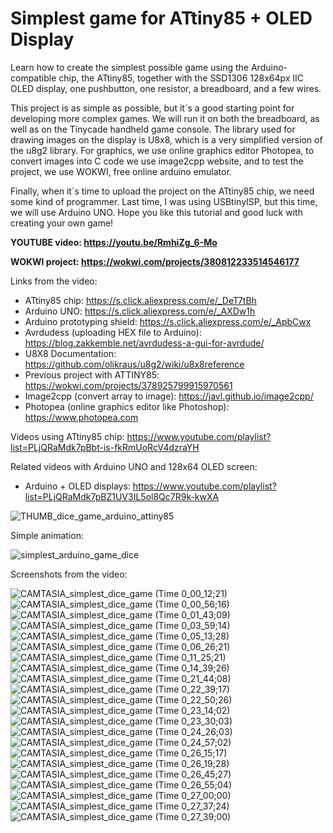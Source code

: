 # Simplest game for ATtiny85 + OLED Display
Learn how to create the simplest possible game using the Arduino-compatible chip, the ATtiny85, together with the SSD1306 128x64px IIC OLED display, one pushbutton, one resistor, a breadboard, and a few wires. 

This project is as simple as possible, but it´s a good starting point for developing more complex games. We will run it on both the breadboard, as well as on the Tinycade handheld game console. The library used for drawing images on the display is U8x8, which is a very simplified version of the u8g2 library. For graphics, we use online graphics editor Photopea, to convert images into C code we use image2cpp website, and to test the project, we use WOKWI, free online arduino emulator. 

Finally, when it´s time to upload the project on the ATtiny85 chip, we need some kind of programmer. Last time, I was using USBtinyISP, but this time, we will use Arduino UNO. Hope you like this tutorial and good luck with creating your own game!


**YOUTUBE video: https://youtu.be/RmhiZg_6-Mo**

**WOKWI project: https://wokwi.com/projects/380812233514546177**


Links from the video:
- ATtiny85 chip: https://s.click.aliexpress.com/e/_DeT7tBh
- Arduino UNO: https://s.click.aliexpress.com/e/_AXDw1h
- Arduino prototyping shield: https://s.click.aliexpress.com/e/_ApbCwx
- Avrdudess (uploading HEX file to Arduino): https://blog.zakkemble.net/avrdudess-a-gui-for-avrdude/
- U8X8 Documentation: https://github.com/olikraus/u8g2/wiki/u8x8reference
- Previous project with ATTINY85: https://wokwi.com/projects/378925799915970561
- Image2cpp (convert array to image): https://javl.github.io/image2cpp/
- Photopea (online graphics editor like Photoshop): https://www.photopea.com

Videos using ATtiny85 chip: https://www.youtube.com/playlist?list=PLjQRaMdk7pBbt-is-fkRmUoRcV4dzraYH

Related videos with Arduino UNO and 128x64 OLED screen:
- Arduino + OLED displays: https://www.youtube.com/playlist?list=PLjQRaMdk7pBZ1UV3IL5ol8Qc7R9k-kwXA


![THUMB_dice_game_arduino_attiny85](https://github.com/upiir/attiny85_dice_game/assets/117754156/b7625279-4300-4857-8673-a1ac062453ae)



Simple animation:

![simplest_arduino_game_dice](https://github.com/upiir/attiny85_dice_game/assets/117754156/3823957f-e4dc-489f-a0f7-1c3df47116b8)


Screenshots from the video:

![CAMTASIA_simplest_dice_game (Time 0_00_12;21)](https://github.com/upiir/attiny85_dice_game/assets/117754156/c7dace58-900a-47a5-9009-2b557906bb93)
![CAMTASIA_simplest_dice_game (Time 0_00_56;16)](https://github.com/upiir/attiny85_dice_game/assets/117754156/12ce56bf-326d-4826-a06a-c409b0410185)
![CAMTASIA_simplest_dice_game (Time 0_01_43;09)](https://github.com/upiir/attiny85_dice_game/assets/117754156/e1b89c9d-8ae7-4815-b34c-52c502393fce)
![CAMTASIA_simplest_dice_game (Time 0_03_59;14)](https://github.com/upiir/attiny85_dice_game/assets/117754156/b52bbe5f-0cc7-4f7b-b745-6f9750289565)
![CAMTASIA_simplest_dice_game (Time 0_05_13;28)](https://github.com/upiir/attiny85_dice_game/assets/117754156/785ecccb-c846-477b-8615-df1aa81e6226)
![CAMTASIA_simplest_dice_game (Time 0_06_26;21)](https://github.com/upiir/attiny85_dice_game/assets/117754156/04b49676-e900-4d14-b01b-575a3cf7a0e0)
![CAMTASIA_simplest_dice_game (Time 0_11_25;21)](https://github.com/upiir/attiny85_dice_game/assets/117754156/4b9c6f06-70d1-43ed-af0b-260472f58970)
![CAMTASIA_simplest_dice_game (Time 0_14_39;26)](https://github.com/upiir/attiny85_dice_game/assets/117754156/7e95d40a-ae0d-4400-89ff-1c88ad508cc9)
![CAMTASIA_simplest_dice_game (Time 0_21_44;08)](https://github.com/upiir/attiny85_dice_game/assets/117754156/6d59c5ce-8ac2-4be7-b3dc-86234ae6827e)
![CAMTASIA_simplest_dice_game (Time 0_22_39;17)](https://github.com/upiir/attiny85_dice_game/assets/117754156/bd2b333f-3bfb-4171-aa4d-b2238dcd4707)
![CAMTASIA_simplest_dice_game (Time 0_22_50;26)](https://github.com/upiir/attiny85_dice_game/assets/117754156/48a2aa23-ca88-4416-90eb-227ab68bbf86)
![CAMTASIA_simplest_dice_game (Time 0_23_14;02)](https://github.com/upiir/attiny85_dice_game/assets/117754156/56abea72-3d05-428b-b255-cdb33b32fa96)
![CAMTASIA_simplest_dice_game (Time 0_23_30;03)](https://github.com/upiir/attiny85_dice_game/assets/117754156/ceee81e2-a930-4312-a62c-31e9384e189d)
![CAMTASIA_simplest_dice_game (Time 0_24_26;03)](https://github.com/upiir/attiny85_dice_game/assets/117754156/f0e9f6f9-9940-4848-b592-4541038af973)
![CAMTASIA_simplest_dice_game (Time 0_24_57;02)](https://github.com/upiir/attiny85_dice_game/assets/117754156/d17939de-5571-4e0d-a135-e9fec0f29be5)
![CAMTASIA_simplest_dice_game (Time 0_26_15;17)](https://github.com/upiir/attiny85_dice_game/assets/117754156/20a6173c-690f-44fa-aaf8-cad068481435)
![CAMTASIA_simplest_dice_game (Time 0_26_19;28)](https://github.com/upiir/attiny85_dice_game/assets/117754156/3c5fa05d-ccbf-403d-9cea-14f6f7190e35)
![CAMTASIA_simplest_dice_game (Time 0_26_45;27)](https://github.com/upiir/attiny85_dice_game/assets/117754156/f7028e05-4d45-4585-9437-f34e7a9dbdf5)
![CAMTASIA_simplest_dice_game (Time 0_26_55;04)](https://github.com/upiir/attiny85_dice_game/assets/117754156/3aaae921-05d1-4fbc-bf5c-2d0f40f34313)
![CAMTASIA_simplest_dice_game (Time 0_27_00;00)](https://github.com/upiir/attiny85_dice_game/assets/117754156/26507516-d9a9-4ecd-bb71-3280315eff58)
![CAMTASIA_simplest_dice_game (Time 0_27_37;24)](https://github.com/upiir/attiny85_dice_game/assets/117754156/24c32de3-fb0c-4f12-b5fd-10959c8c7697)
![CAMTASIA_simplest_dice_game (Time 0_27_39;00)](https://github.com/upiir/attiny85_dice_game/assets/117754156/4105ca21-7c4b-4c3b-8fa9-478212321011)
